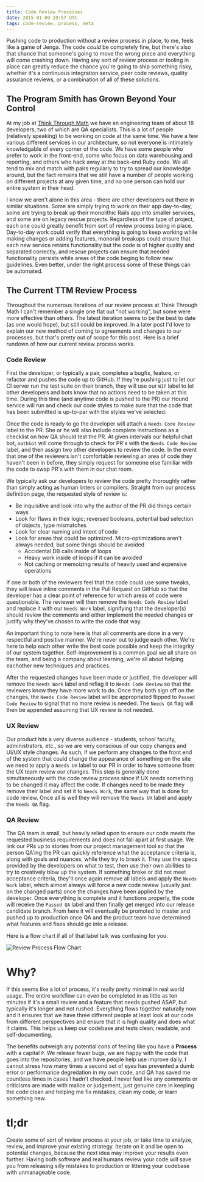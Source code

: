 ```yaml
---
title: Code Review Processes
date: 2015-01-09 19:57 UTC
tags: code-review, process, meta
---
```


Pushing code to production without a review process in place, to me, feels like a game of Jenga.  The code *could* be completely fine, but there's also that chance that someone's going to move the wrong piece and everything will come crashing down.  Having any sort of review process or tooling in place can greatly reduce the chance you're going to ship something risky, whether it's a continuous integration service, peer code reviews, quality assurance reviews, or a combination of all of these solutions.

## The Program Smith has Grown Beyond Your Control

At my job at [Think Through Math](http://thinkthroughmath.com) we have an engineering team of about 18 developers, two of which are QA specialists.  This is a lot of people (relatively speaking) to be working on code at the same time.  We have a few various different services in our architecture, so not everyone is intimately knowledgable of every corner of the code.  We have some people who prefer to work in the front-end, some who focus on data warehousing and reporting, and others who hack away at the back-end Ruby code.  We all tend to mix and match with pairs regularly to try to spread our knowledge around, but the fact remains that we still have a number of people working on different projects at any given time, and no one person can hold our entire system in their head.

I know we aren't alone in this area - there are other developers out there in similar situations.  Some are simply trying to work on their app day-to-day, some are trying to break up their monolithic Rails app into smaller services, and some are on legacy rescue projects.  Regardless of the type of project, each one could greatly benefit from sort of review process being in place.  Day-to-day work could verify that everything is going to keep working while making changes or adding features, monorail breakups could ensure that each new service retains functionality but the code is of higher quality and separated correctly, and rescue projects can ensure that needed functionality persists while areas of the code beging to follow new guidelines.  Even better, under the right process some of these things can be automated.

## The Current TTM Review Process

Throughout the numerous iterations of our review process at Think Through Math I can't remember a single one flat out "not working", but some were more effective than others.  The latest iteration seems to be the best to date (as one would hope), but still could be improved.  In a later post I'd love to explain our new method of coming to agreements and changes to our processes, but that's pretty out of scope for this post.  Here is a brief rundown of how our current review process works.

### Code Review

First the developer, or typically a pair, completes a bugfix, feature, or refactor and pushes the code up to GitHub.  If they're pushing just to let our CI server run the test suite on their branch, they will use our `WIP` label to let other developers and bots know that no actions need to be taken at this time.  During this time (and anytime code is pushed to the PR) our Hound service will run and check our code styles to make sure that the code that has been submitted is up-to-par with the styles we've selected.

Once the code is ready to go the developer will attach a `Needs Code Review` label to the PR. She or he will also include complete instructions as a checklist on how QA should test the PR.  At given intervals our helpful chat bot, `mathbot` will come through to check for PR's with the `Needs Code Review` label, and then assign two other developers to review the code.  In the event that one of the reviewers isn't comfortable reviewing an area of code they haven't been in before, they simply request for someone else familiar with the code to swap PR's with them in our chat room.

We typically ask our developers to review the code pretty thoroughly rather than simply acting as human linters or compilers. Straight from our process definition page, the requested style of review is:

- Be inquisitive and look into why the author of the PR did things certain ways
- Look for flaws in their logic; reversed booleans, potential bad selection of objects, type mismatches
- Look for clear naming and intent of code
- Look for areas that could be optimized.  Micro-optimizations aren't always needed, but some things should be avoided
  - Accidental DB calls inside of loops
  - Heavy work inside of loops if it can be avoided
  - Not caching or memoizing results of heavily used and expensive operations

If one or both of the reviewers feel that the code could use some tweaks, they will leave inline comments in the Pull Request on GitHub so that the developer has a clear point of reference for which areas of code were questionable.  The reviewer will then remove the `Needs Code Review` label and replace it with our `Needs Work` label, signifying that the developer(s) should review the comments and either implement the needed changes or justify why they've chosen to write the code that way.

An important thing to note here is that all comments are done in a very respectful and positive manner.  We're never out to judge each other.  We're here to help each other write the best code possible and keep the integrity of our system together.  Self-improvement is a common goal we all share on the team, and being a company about learning, we're all about helping eachother new techniques and practices.

After the requested changes have been made or justified, the developer will remove the `Needs Work` label and reflag it to `Needs Code Review` so that the reviewers know they have more work to do.  Once they both sign off on the changes, the `Needs Code Review` label will be appropriated flipped to `Passed Code Review` to signal that no more review is needed. The `Needs QA` flag will then be appended assuming that UX review is not needed.

### UX Review

Our product hits a very diverse audience - students, school faculty, administrators, etc., so we are very conscious of our copy changes and UI/UX style changes.  As such, if we perform any changes to the front end of the system that could change the appearance of something on the site we need to apply a `Needs UX` label to our PR in order to have someone from the UX team review our changes.  This step is generally done simultaneously with the code review process since if UX needs something to be changed it may affect the code.  If changes need to be made they remove their label and set it to `Needs Work`, the same way that is done for code review.  Once all is well they will remove the `Needs UX` label and apply the `Needs QA` flag.

### QA Review

The QA team is small, but heavily relied upon to ensure our code meets the requested business requirements and does not fall apart at first usage.  We link our PRs up to stories from our project management tool so that the person QA'ing the PR can quickly reference what the acceptance criteria is, along with goals and nuances, while they try to break it.  They use the specs provided by the developers on what to test, then use their own abilities to try to creatively blow up the system.  If something broke or did not meet acceptance criteria, they'll once again remove all labels and apply the `Needs Work` label, which almost always will force a new code review (usually just on the changed parts) once the changes have been applied by the developer.  Once everything is complete and it functions properly, the code will receive the `Passed QA` label and then finally get merged into our release candidate branch.  From here it will eventually be promoted to master and pushed up to production once QA and the product team have determined what features and fixes should go into a release.

Here is a flow chart if all of that label talk was confusing for you.

![Review Process Flow Chart](blog/2015/code-review-processes/ttm-flow.png)

# Why?

If this seems like a lot of process, it's really pretty minimal in real world usage.  The entire workflow can even be completed in as little as ten minutes if it's a small review and a feature that needs pushed ASAP, but typically it's longer and not rushed.  Everything flows together naturally now and it ensures that we have three different people at least look at our code from different perspectives and ensure that it is high quality and does what it claims.  This helps us keep our codebase and tests clean, readable, and self-documenting.

The benefits outweigh any potential cons of feeling like you have a **Process** with a capital `P`.  We release fewer bugs, we are happy with the code that goes into the repositories, and we have people help use improve daily.  I cannot stress how many times a second set of eyes has prevented a dumb error or performance degredation in my own code, and QA has saved me countless times in cases I hadn't checked.  I never feel like any comments or criticisms are made with malice or judgement, just genuine care in keeping the code clean and helping me fix mistakes, clean my code, or learn something new.

# tl;dr

Create some of sort of review process at your job, or take time to analyze, review, and improve your existing strategy.  Iterate on it and be open to potential changes, because the next idea may improve your results even further.  Having both software and real humans review your code will save you from releasing silly mistakes to production or littering your codebase with unmanageable code.
